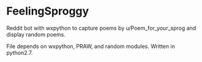 FeelingSproggy
==============

Reddit bot with wxpython to capture poems by u/Poem_for_your_sprog and display random poems.

File depends on wxpython, PRAW, and random modules. Written in python2.7.
